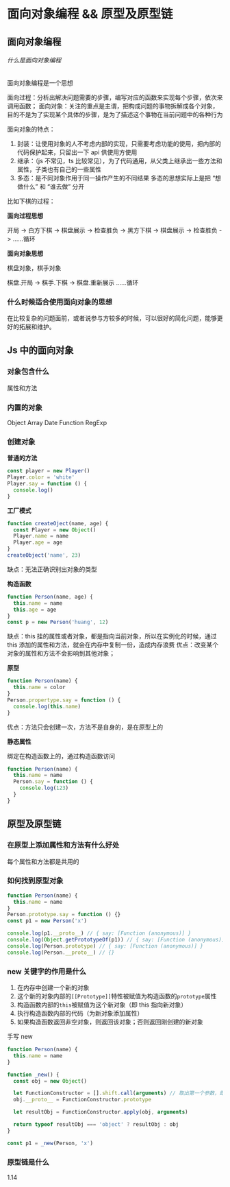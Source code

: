 # 面向对象编程 && 原型及原型链

## 面向对象编程

###### 什么是面向对象编程

面向对象编程是一个思想

面向过程：分析出解决问题需要的步骤，编写对应的函数来实现每个步骤，依次来调用函数；
面向对象：关注的重点是主谓，把构成问题的事物拆解成各个对象，目的不是为了实现某个具体的步骤，是为了描述这个事物在当前问题中的各种行为

面向对象的特点：

1. 封装：让使用对象的人不考虑内部的实现，只需要考虑功能的使用，把内部的代码保护起来，只留出一下 api 供使用方使用
2. 继承：（js 不常见，ts 比较常见），为了代码通用，从父类上继承出一些方法和属性，子类也有自己的一些属性
3. 多态：是不同对象作用于同一操作产生的不同结果 多态的思想实际上是把 “想做什么” 和 “谁去做” 分开

比如下棋的过程：

**面向过程思想**

开局 -> 白方下棋 -> 棋盘展示 -> 检查胜负 -> 黑方下棋 -> 棋盘展示 -> 检查胜负 -> ......循环

**面向对象思想**

棋盘对象，棋手对象

棋盘.开局 -> 棋手.下棋 -> 棋盘.重新展示 ......循环

### 什么时候适合使用面向对象的思想

在比较复杂的问题面前，或者说参与方较多的时候，可以很好的简化问题，能够更好的拓展和维护。

## Js 中的面向对象

### 对象包含什么

属性和方法

### 内置的对象

Object Array Date Function RegExp

### 创建对象

**普通的方法**

```js
const player = new Player()
Player.color = 'white'
Player.say = function () {
  console.log()
}
```

**工厂模式**

```js
function createOject(name, age) {
  const Player = new Object()
  Player.name = name
  Player.age = age
}
createObject('name', 23)
```

缺点：无法正确识别出对象的类型

**构造函数**

```js
function Person(name, age) {
  this.name = name
  this.age = age
}
const p = new Person('huang', 12)
```

缺点：this 挂的属性或者对象，都是指向当前对象，所以在实例化的时候，通过 this 添加的属性和方法，就会在内存中复制一份，造成内存浪费
优点：改变某个对象的属性和方法不会影响到其他对象；

**原型**

```js
function Person(name) {
  this.name = color
}
Person.propertype.say = function () {
  console.log(this.name)
}
```

优点：方法只会创建一次，方法不是自身的，是在原型上的

**静态属性**

绑定在构造函数上的，通过构造函数访问

```js
function Person(name) {
  this.name = name
  Person.say = function () {
    console.log(123)
  }
}
```

## 原型及原型链

### 在原型上添加属性和方法有什么好处

每个属性和方法都是共用的

### 如何找到原型对象

```js
function Person(name) {
  this.name = name
}
Person.prototype.say = function () {}
const p1 = new Person('x')

console.log(p1.__proto__) // { say: [Function (anonymous)] }
console.log(Object.getPrototypeOf(p1)) // { say: [Function (anonymous)] }
console.log(Person.prototype) // { say: [Function (anonymous)] }
console.log(Person.__proto__) // {}
```

### new 关键字的作用是什么

1. 在内存中创建一个新的对象
2. 这个新的对象内部的`[[Prototype]]`特性被赋值为构造函数的`prototype`属性
3. 构造函数内部的`this`被赋值为这个新对象（即 this 指向新对象）
4. 执行构造函数内部的代码（为新对象添加属性）
5. 如果构造函数返回非空对象，则返回该对象；否则返回刚创建的新对象

手写 new

```js
function Person(name) {
  this.name = name
}

function _new() {
  const obj = new Object()

  let FunctionConstructor = [].shift.call(arguments) // 取出第一个参数，即构造函数
  obj.__proto__ = FunctionConstructor.prototype

  let resultObj = FunctionConstructor.apply(obj, arguments)

  return typeof resultObj === 'object' ? resultObj : obj
}

const p1 = _new(Person, 'x')
```

### 原型链是什么
1.14